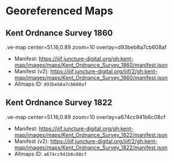 # Georeferenced Maps

## Kent Ordnance Survey 1860

.ve-map center=51.16,0.89 zoom=10 overlay=d93beb8a7cb608af

- Manifest: https://iiif.juncture-digital.org/gh:kent-map/images/maps/Kent_Ordnance_Survey_1860/manifest.json
- Manifest (v2): https://iiif.juncture-digital.org/iiif/2/gh:kent-map/images/maps/Kent_Ordnance_Survey_1860/manifest.json
- Allmaps ID: `d93beb8a7cb608af`


## Kent Ordnance Survey 1822

.ve-map center=51.16,0.89 zoom=10 overlay=a674cc941b6c08cf

- Manifest: https://iiif.juncture-digital.org/gh:kent-map/images/maps/Kent_Ordnance_Survey_1822/manifest.json
- Manifest (v2): https://iiif.juncture-digital.org/iiif/2/gh:kent-map/images/maps/Kent_Ordnance_Survey_1822/manifest.json
- Allmaps ID: `a674cc941b6c08cf`
